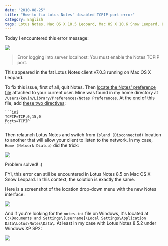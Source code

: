 ```yaml
---
date: "2010-08-25"
title: "How-to fix Lotus Notes' disabled TCPIP port error"
category: English
tags: Lotus Notes, Mac OS X 10.5 Leopard, Mac OS X 10.6 Snow Leopard, Lotus Notes, Apple, macOS, Network
---
```


Today I encountered this error message:

![](/uploads/2010/lotus-notes-tcp-ip-error.png)

> Error logging into server localhost: You must enable the Notes TCPIP port.

This appeared in the fat Lotus Notes client v7.0.3 running on Mac OS X Leopard.

To fix this issue, first of all, quit Notes. Then [locate the Notes' preference
file](https://www-01.ibm.com/support/docview.wss?uid=swg21090921) attached to
your current user. Mine was found in my home directory at
`/Users/kevin/Library/Preferences/Notes Preferences`. At the end of this file,
add [these two directives](https://macosx.com/forums/1277870-post4.html):

    ```ini
    TCPIP=TCP,0,15,0
    Ports=TCPIP
    ```

Then relaunch Lotus Notes and switch from `Island (Disconnected)` location to
another that will allow your client to listen to the network. In my case,
`Home (Network Dialup)` did the trick:

![](/uploads/2010/lotus-notes-location-switch.png)

Problem solved! :)

FYI, this error can still be encountered in Lotus Notes 8.5 on Mac OS X
Snow Leopard. In this context, the solution is exactly the same.

Here is a screenshot of the location drop-down menu with the new Notes
interface:

![](/uploads/2010/lotus-notes-8-5-location-switch.png)

And if you're looking for the `notes.ini` file on Windows, it's located at
`C:\Documents and Settings\[username]\Local Settings\Application Data\Lotus\Notes\Data\`.
At least in my case with Lotus Notes 8.5.2 under Windows XP SP2:

![](/uploads/2010/notes-ini-location-windows-xp.png)
